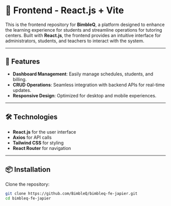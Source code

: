 # 🌟 Frontend - React.js + Vite

This is the frontend repository for **BimbleQ**, a platform designed to enhance the learning experience for students and streamline operations for tutoring centers. Built with **React.js**, the frontend provides an intuitive interface for administrators, students, and teachers to interact with the system.

---

## 🚀 Features

- **Dashboard Management**: Easily manage schedules, students, and billing.
- **CRUD Operations**: Seamless integration with backend APIs for real-time updates.
- **Responsive Design**: Optimized for desktop and mobile experiences.

---

## 🛠️ Technologies

- **React.js** for the user interface
- **Axios** for API calls
- **Tailwind CSS** for styling
- **React Router** for navigation

---

## 📦 Installation

Clone the repository:  
   ```bash
   git clone https://github.com/BimbleQ/bimbleq-fe-japier.git
   cd bimbleq-fe-japier


